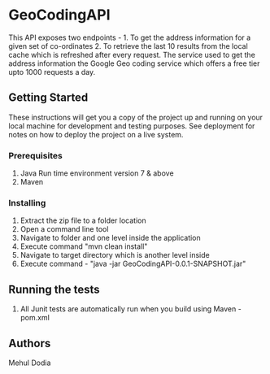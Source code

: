 # GeoCodingAPI

This API exposes two endpoints - 1. To get the address information for a given set of co-ordinates 2. To retrieve the last 10 results from the local cache which is refreshed after every request. The service used to get the address information the Google Geo coding service which offers a free tier upto 1000 requests a day. 

## Getting Started

These instructions will get you a copy of the project up and running on your local machine for development and testing purposes. See deployment for notes on how to deploy the project on a live system.

### Prerequisites

1. Java Run time environment version 7 & above
2. Maven 

### Installing

1. Extract the zip file to a folder location
2. Open a command line tool
3. Navigate to folder and one level inside the application
4. Execute command "mvn clean install"
5. Navigate to target directory which is another level inside
3. Execute command - "java -jar GeoCodingAPI-0.0.1-SNAPSHOT.jar"

## Running the tests

1. All Junit tests are automatically run when you build using Maven - pom.xml 

## Authors

Mehul Dodia


